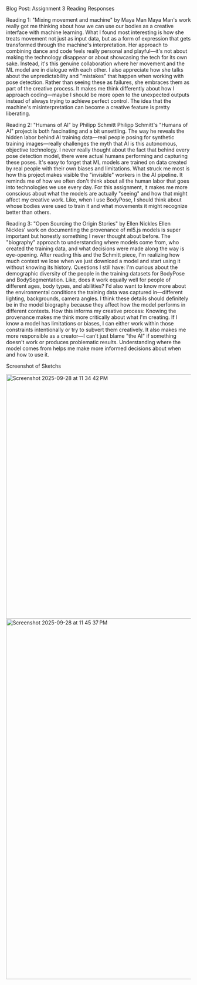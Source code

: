 Blog Post: Assignment 3 Reading Responses

Reading 1: "Mixing movement and machine" by Maya Man
Maya Man's work really got me thinking about how we can use our bodies as a creative interface with machine learning. What I found most interesting is how she treats movement not just as input data, but as a form of expression that gets transformed through the machine's interpretation. Her approach to combining dance and code feels really personal and playful—it's not about making the technology disappear or about showcasing the tech for its own sake. Instead, it's this genuine collaboration where her movement and the ML model are in dialogue with each other.
I also appreciate how she talks about the unpredictability and "mistakes" that happen when working with pose detection. Rather than seeing these as failures, she embraces them as part of the creative process. It makes me think differently about how I approach coding—maybe I should be more open to the unexpected outputs instead of always trying to achieve perfect control. The idea that the machine's misinterpretation can become a creative feature is pretty liberating.

Reading 2: "Humans of AI" by Philipp Schmitt
Philipp Schmitt's "Humans of AI" project is both fascinating and a bit unsettling. The way he reveals the hidden labor behind AI training data—real people posing for synthetic training images—really challenges the myth that AI is this autonomous, objective technology. I never really thought about the fact that behind every pose detection model, there were actual humans performing and capturing these poses. It's easy to forget that ML models are trained on data created by real people with their own biases and limitations.
What struck me most is how this project makes visible the "invisible" workers in the AI pipeline. It reminds me of how we often don't think about all the human labor that goes into technologies we use every day. For this assignment, it makes me more conscious about what the models are actually "seeing" and how that might affect my creative work. Like, when I use BodyPose, I should think about whose bodies were used to train it and what movements it might recognize better than others.

Reading 3: "Open Sourcing the Origin Stories" by Ellen Nickles
Ellen Nickles' work on documenting the provenance of ml5.js models is super important but honestly something I never thought about before. The "biography" approach to understanding where models come from, who created the training data, and what decisions were made along the way is eye-opening. After reading this and the Schmitt piece, I'm realizing how much context we lose when we just download a model and start using it without knowing its history.
Questions I still have: I'm curious about the demographic diversity of the people in the training datasets for BodyPose and BodySegmentation. Like, does it work equally well for people of different ages, body types, and abilities? I'd also want to know more about the environmental conditions the training data was captured in—different lighting, backgrounds, camera angles. I think these details should definitely be in the model biography because they affect how the model performs in different contexts.
How this informs my creative process: Knowing the provenance makes me think more critically about what I'm creating. If I know a model has limitations or biases, I can either work within those constraints intentionally or try to subvert them creatively. It also makes me more responsible as a creator—I can't just blame "the AI" if something doesn't work or produces problematic results. Understanding where the model comes from helps me make more informed decisions about when and how to use it.

Screenshot of Sketchs

<img width="1242" height="666" alt="Screenshot 2025-09-28 at 11 34 42 PM" src="https://github.com/user-attachments/assets/3035200b-efbd-4b83-b57b-6d04c142e6ce" />
<img width="1512" height="982" alt="Screenshot 2025-09-28 at 11 45 37 PM" src="https://github.com/user-attachments/assets/cc99d73e-de89-4429-a7a1-7fee34b4f851" />
